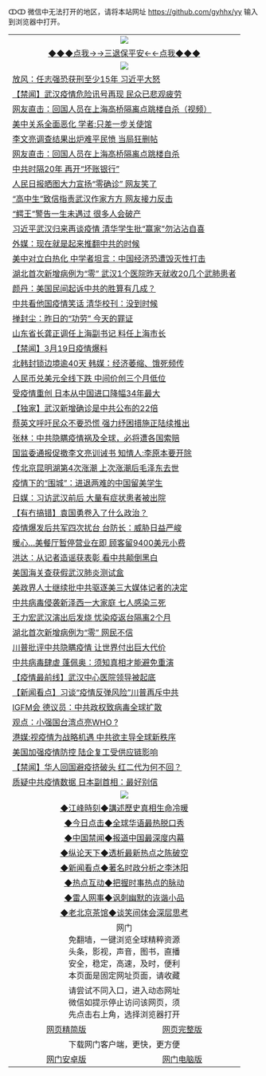 ↀↀ 微信中无法打开的地区，请将本站网址 https://github.com/gyhhx/yy 输入到浏览器中打开。 

 <table>
  <tr>
    <td colspan="2" align=center><img src="https://github.com/gyhhx/image-upload/blob/master/3t%20(1).jpg"></td>
 </tr>
 <tr><td colspan="2" align="center"><a href="https://xfine.casa/oo.aspx?name=ogQuit&key=exgxucyqmkwgvwch&from=yy">◆◆◆点我→→三退保平安←←点我◆◆◆</a></td></tr>
  <tr>
    <td colspan="2" align=center><img src="https://cdn.jsdelivr.net/gh/gyoupiodf/im1/%E7%BD%91%E9%97%A8%E6%96%B0%E9%97%BB1.jpg"></td>
 </tr>
<tr><td colspan="2" align="left"><a href="https://xfine.casa/oo.aspx?name=c1145703&key=exgxucyqmkwgvwch&from=yy">放风：任志强恐获刑至少15年 习近平大怒</a></td></tr>
<tr><td colspan="2" align="left"><a href="https://xfine.casa/oo.aspx?name=c1145686&key=exgxucyqmkwgvwch&from=yy">【禁闻】武汉疫情危险讯号再现 民众已悲观疲劳</a></td></tr>
<tr><td colspan="2" align="left"><a href="https://xfine.casa/oo.aspx?name=c1145684&key=exgxucyqmkwgvwch&from=yy">网友直击：回国人员在上海高桥隔离点跳楼自杀（视频）</a></td></tr>
<tr><td colspan="2" align="left"><a href="https://xfine.casa/oo.aspx?name=c1145656&key=exgxucyqmkwgvwch&from=yy">美中关系全面恶化 学者:只差一步关使馆</a></td></tr>
<tr><td colspan="2" align="left"><a href="https://xfine.casa/oo.aspx?name=c1145663&key=exgxucyqmkwgvwch&from=yy">李文亮调查结果出炉难平民愤 当局狂删帖</a></td></tr>
<tr><td colspan="2" align="left"><a href="https://xfine.casa/oo.aspx?name=c1145702&key=exgxucyqmkwgvwch&from=yy">网友直击：回国人员在上海高桥隔离点跳楼自杀</a></td></tr>
<tr><td colspan="2" align="left"><a href="https://xfine.casa/oo.aspx?name=c1145682&key=exgxucyqmkwgvwch&from=yy">中共时隔20年 再开“坏账银行”</a></td></tr>
<tr><td colspan="2" align="left"><a href="https://xfine.casa/oo.aspx?name=c1145704&key=exgxucyqmkwgvwch&from=yy">人民日报晒图大力宣扬“零确诊” 网友笑了</a></td></tr>
<tr><td colspan="2" align="left"><a href="https://xfine.casa/oo.aspx?name=c1145687&key=exgxucyqmkwgvwch&from=yy">“高中生”致信指责武汉作家方方 网友接力反击</a></td></tr>
<tr><td colspan="2" align="left"><a href="https://xfine.casa/oo.aspx?name=c1145678&key=exgxucyqmkwgvwch&from=yy">“鳄王”警告一生未遇过 很多人会破产</a></td></tr>
<tr><td colspan="2" align="left"><a href="https://xfine.casa/oo.aspx?name=c1145693&key=exgxucyqmkwgvwch&from=yy">习近平武汉归来再谈疫情 清华学生批“赢家”勿沾沾自喜</a></td></tr>
<tr><td colspan="2" align="left"><a href="https://xfine.casa/oo.aspx?name=c1145699&key=exgxucyqmkwgvwch&from=yy">外媒：现在就是起来推翻中共的时候</a></td></tr>
<tr><td colspan="2" align="left"><a href="https://xfine.casa/oo.aspx?name=c1145636&key=exgxucyqmkwgvwch&from=yy">美中对立白热化 中学者坦言：中国经济恐遭毁灭性打击</a></td></tr>
<tr><td colspan="2" align="left"><a href="https://xfine.casa/oo.aspx?name=c1145692&key=exgxucyqmkwgvwch&from=yy">湖北首次新增病例为“零” 武汉1个医院昨天就收20几个武肺患者</a></td></tr>
<tr><td colspan="2" align="left"><a href="https://xfine.casa/oo.aspx?name=c1145674&key=exgxucyqmkwgvwch&from=yy">颜丹：美国民间起诉中共的胜算有几成？</a></td></tr>
<tr><td colspan="2" align="left"><a href="https://xfine.casa/oo.aspx?name=c1145673&key=exgxucyqmkwgvwch&from=yy">中共看他国疫情笑话 清华校刊：没到时候</a></td></tr>
<tr><td colspan="2" align="left"><a href="https://xfine.casa/oo.aspx?name=c1145700&key=exgxucyqmkwgvwch&from=yy">掸封尘：昨日的“功劳” 今天的罪证</a></td></tr>
<tr><td colspan="2" align="left"><a href="https://xfine.casa/oo.aspx?name=c1145645&key=exgxucyqmkwgvwch&from=yy">山东省长龚正调任上海副书记 料任上海市长</a></td></tr>
<tr><td colspan="2" align="left"><a href="https://xfine.casa/oo.aspx?name=c1145712&key=exgxucyqmkwgvwch&from=yy">【禁闻】3月19日疫情爆料</a></td></tr>
<tr><td colspan="2" align="left"><a href="https://xfine.casa/oo.aspx?name=c1145651&key=exgxucyqmkwgvwch&from=yy">北韩封锁边境逾40天 韩媒：经济萎缩、饿死频传</a></td></tr>
<tr><td colspan="2" align="left"><a href="https://xfine.casa/oo.aspx?name=c1145665&key=exgxucyqmkwgvwch&from=yy">人民币兑美元全线下跌 中间价创三个月低位</a></td></tr>
<tr><td colspan="2" align="left"><a href="https://xfine.casa/oo.aspx?name=c1145655&key=exgxucyqmkwgvwch&from=yy">受疫情重创 日本从中国进口降幅34年最大</a></td></tr>
<tr><td colspan="2" align="left"><a href="https://xfine.casa/oo.aspx?name=c1145709&key=exgxucyqmkwgvwch&from=yy">【独家】武汉新增确诊是中共公布的22倍</a></td></tr>
<tr><td colspan="2" align="left"><a href="https://xfine.casa/oo.aspx?name=c1145680&key=exgxucyqmkwgvwch&from=yy">蔡英文呼吁民众不要恐慌 强力纾困措施正陆续推出</a></td></tr>
<tr><td colspan="2" align="left"><a href="https://xfine.casa/oo.aspx?name=c1145647&key=exgxucyqmkwgvwch&from=yy">张林：中共隐瞒疫情祸及全球，必将遭各国索赔</a></td></tr>
<tr><td colspan="2" align="left"><a href="https://xfine.casa/oo.aspx?name=c1145648&key=exgxucyqmkwgvwch&from=yy">国监委通报促撤李文亮训诫书 知情人:李原本要开除</a></td></tr>
<tr><td colspan="2" align="left"><a href="https://xfine.casa/oo.aspx?name=c1145707&key=exgxucyqmkwgvwch&from=yy">传北京昆明湖第4次涨潮 上次涨潮后毛泽东去世</a></td></tr>
<tr><td colspan="2" align="left"><a href="https://xfine.casa/oo.aspx?name=c1145691&key=exgxucyqmkwgvwch&from=yy">疫情下的“围城”：进退两难的中国留美学生</a></td></tr>
<tr><td colspan="2" align="left"><a href="https://xfine.casa/oo.aspx?name=c1145672&key=exgxucyqmkwgvwch&from=yy">日媒：习访武汉前后 大量有症状患者被出院</a></td></tr>
<tr><td colspan="2" align="left"><a href="https://xfine.casa/oo.aspx?name=c1145653&key=exgxucyqmkwgvwch&from=yy">【有冇搞错】袁国勇卷入了什么政治？</a></td></tr>
<tr><td colspan="2" align="left"><a href="https://xfine.casa/oo.aspx?name=c1145695&key=exgxucyqmkwgvwch&from=yy">疫情爆发后共军四次扰台 台防长：威胁日益严峻</a></td></tr>
<tr><td colspan="2" align="left"><a href="https://xfine.casa/oo.aspx?name=c1145666&key=exgxucyqmkwgvwch&from=yy">暖心…美餐厅暂停营业在即 顾客留9400美元小费</a></td></tr>
<tr><td colspan="2" align="left"><a href="https://xfine.casa/oo.aspx?name=c1145657&key=exgxucyqmkwgvwch&from=yy">洪达：从记者造谣获表彰 看中共颠倒黑白</a></td></tr>
<tr><td colspan="2" align="left"><a href="https://xfine.casa/oo.aspx?name=c1145701&key=exgxucyqmkwgvwch&from=yy">美国海关查获假武汉肺炎测试盒</a></td></tr>
<tr><td colspan="2" align="left"><a href="https://xfine.casa/oo.aspx?name=c1145689&key=exgxucyqmkwgvwch&from=yy">美政界人士继续批中共驱逐美三大媒体记者的决定</a></td></tr>
<tr><td colspan="2" align="left"><a href="https://xfine.casa/oo.aspx?name=c1145698&key=exgxucyqmkwgvwch&from=yy">中共病毒侵袭新泽西一大家庭 七人感染三死</a></td></tr>
<tr><td colspan="2" align="left"><a href="https://xfine.casa/oo.aspx?name=c1145670&key=exgxucyqmkwgvwch&from=yy">王力宏武汉演出后发烧 忧染疫返台隔离2个月</a></td></tr>
<tr><td colspan="2" align="left"><a href="https://xfine.casa/oo.aspx?name=c1145644&key=exgxucyqmkwgvwch&from=yy">湖北首次新增病例为“零” 网民不信</a></td></tr>
<tr><td colspan="2" align="left"><a href="https://xfine.casa/oo.aspx?name=c1145697&key=exgxucyqmkwgvwch&from=yy">川普批评中共隐瞒疫情 让世界付出巨大代价</a></td></tr>
<tr><td colspan="2" align="left"><a href="https://xfine.casa/oo.aspx?name=c1145633&key=exgxucyqmkwgvwch&from=yy">中共病毒肆虐 蓬佩奥：须知真相才能避免重演</a></td></tr>
<tr><td colspan="2" align="left"><a href="https://xfine.casa/oo.aspx?name=c1145710&key=exgxucyqmkwgvwch&from=yy">【疫情最前线】武汉中心医院领导被起底</a></td></tr>
<tr><td colspan="2" align="left"><a href="https://xfine.casa/oo.aspx?name=c1145708&key=exgxucyqmkwgvwch&from=yy">【新闻看点】习谈“疫情反弹风险”川普再斥中共</a></td></tr>
<tr><td colspan="2" align="left"><a href="https://xfine.casa/oo.aspx?name=c1145662&key=exgxucyqmkwgvwch&from=yy">IGFM会 德议员：中共政权致病毒全球扩散</a></td></tr>
<tr><td colspan="2" align="left"><a href="https://xfine.casa/oo.aspx?name=c1145685&key=exgxucyqmkwgvwch&from=yy">观点：小强国台湾点亮WHO ?</a></td></tr>
<tr><td colspan="2" align="left"><a href="https://xfine.casa/oo.aspx?name=c1145713&key=exgxucyqmkwgvwch&from=yy">港媒:视疫情为战略机遇 中共欲主导全球新秩序</a></td></tr>
<tr><td colspan="2" align="left"><a href="https://xfine.casa/oo.aspx?name=c1145646&key=exgxucyqmkwgvwch&from=yy">美国加强疫情防控 陆企复工受供应链影响</a></td></tr>
<tr><td colspan="2" align="left"><a href="https://xfine.casa/oo.aspx?name=c1145715&key=exgxucyqmkwgvwch&from=yy">【禁闻】华人回国避疫挤破头 红二代为何不回？</a></td></tr>
<tr><td colspan="2" align="left"><a href="https://xfine.casa/oo.aspx?name=c1145711&key=exgxucyqmkwgvwch&from=yy">质疑中共疫情数据 日本副首相：最好别信</a></td></tr>
 
 <tr>
   <td colspan="2" align=center><img src="https://cdn.jsdelivr.net/gh/gyoupiodf/im1/jf-1.jpg"></td>
  </tr>
   <tr>
   <td colspan="2" align=center> 
<a href="https://xfine.casa/oo.aspx?name=c922850&key=exgxucyqmkwgvwch&from=yy&tag=9877">◆江峰時刻◆講述歷史真相生命冷暖</a><br/>
    </td>
  </tr>
   <tr>
   <td colspan="2" align=center> 
<a href="https://xfine.casa/oo.aspx?name=c816850&key=exgxucyqmkwgvwch&from=yy&tag=9877">◆今日点击◆全球华语最热脱口秀</a><br/>
    </td>
  </tr>
  <tr>
  <td colspan="2" align=center>
<a href="https://xfine.casa/oo.aspx?name=c816860&key=exgxucyqmkwgvwch&from=yy&tag=99733110">◆中国禁闻◆报道中国最深度内幕</a><br/>
   </tr>
  <tr>
     <td colspan="2" align=center>
<a href="https://xfine.casa/oo.aspx?name=c816855&key=exgxucyqmkwgvwch&from=yy&tag=997110">◆纵论天下◆透析最新热点之陈破空</a><br/>
   </tr>
   <tr>
      <td colspan="2" align=center>
<a href="https://xfine.casa/oo.aspx?name=c838308&key=exgxucyqmkwgvwch&from=yy&tag=9973110">◆新闻看点◆著名时政分析之李沐阳</a><br/>
   </tr>
   <tr>
     <td colspan="2" align=center>
<a href="https://xfine.casa/oo.aspx?name=c816852&key=exgxucyqmkwgvwch&from=yy&tag=9733110">◆热点互动◆把握时事热点的脉动</a><br/>
   </tr>
   <tr>
      <td colspan="2" align=center>
<a href="https://xfine.casa/oo.aspx?name=c816694&key=exgxucyqmkwgvwch&from=yy&tag=93310">◆雷人网事◆讽刺幽默的诙谐小品</a><br/>
   </tr>
   <tr>
    <td colspan="2" align=center>
<a href="https://xfine.casa/oo.aspx?name=c816650&key=exgxucyqmkwgvwch&from=yy&tag=9973110">◆老北京茶馆◆谈笑间体会深层思考</a><br/>
   </tr>
<tr>
    <td colspan="2" align="center">网门<br/>免翻墙，一键浏览全球精粹资源<br/>头条，影视，声音，图书，直播<br/>安全，稳定，高速，及时，便利<br/>本页面是固定网址页面，请收藏</td>
  <tr>
  <tr>
    <td colspan="2" align="center">请尝试不同入口，进入动态网址<br/>微信如提示停止访问该网页，须<br/>先点击右上角，选择浏览器打开</td>
  <tr>  
  <tr>
    <td align="center"><a href="https://gitcdn.xyz/repo/otiny/up/master/show002.htm">网页精简版</a></td>
    <td align="center"><a href="https://gitcdn.xyz/repo/otiny/up/master/show001.htm">网页完整版</a></td>
  </tr>
  <tr>
    <td colspan="2" align="center">下载网门客户端，更快，更方便</td>
  <tr>
  <tr>
    <td align="center"><a href="https://raw.githubusercontent.com/opipe/up/master/oGatea.apk">网门安卓版</a></td>
    <td align="center"><a href="https://raw.githubusercontent.com/opipe/up/master/oGate.zip">网门电脑版</a></td>
  </tr>

</table>
